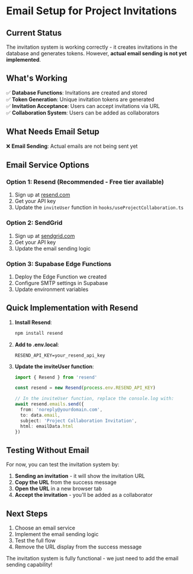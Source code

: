 # Email Setup for Project Invitations

## Current Status

The invitation system is working correctly - it creates invitations in the database and generates tokens. However, **actual email sending is not yet implemented**.

## What's Working

✅ **Database Functions**: Invitations are created and stored  
✅ **Token Generation**: Unique invitation tokens are generated  
✅ **Invitation Acceptance**: Users can accept invitations via URL  
✅ **Collaboration System**: Users can be added as collaborators  

## What Needs Email Setup

❌ **Email Sending**: Actual emails are not being sent yet

## Email Service Options

### Option 1: Resend (Recommended - Free tier available)
1. Sign up at [resend.com](https://resend.com)
2. Get your API key
3. Update the `inviteUser` function in `hooks/useProjectCollaboration.ts`

### Option 2: SendGrid
1. Sign up at [sendgrid.com](https://sendgrid.com)
2. Get your API key
3. Update the email sending logic

### Option 3: Supabase Edge Functions
1. Deploy the Edge Function we created
2. Configure SMTP settings in Supabase
3. Update environment variables

## Quick Implementation with Resend

1. **Install Resend**:
   ```bash
   npm install resend
   ```

2. **Add to .env.local**:
   ```
   RESEND_API_KEY=your_resend_api_key
   ```

3. **Update the inviteUser function**:
   ```typescript
   import { Resend } from 'resend'
   
   const resend = new Resend(process.env.RESEND_API_KEY)
   
   // In the inviteUser function, replace the console.log with:
   await resend.emails.send({
     from: 'noreply@yourdomain.com',
     to: data.email,
     subject: 'Project Collaboration Invitation',
     html: emailData.html
   })
   ```

## Testing Without Email

For now, you can test the invitation system by:

1. **Sending an invitation** - it will show the invitation URL
2. **Copy the URL** from the success message
3. **Open the URL** in a new browser tab
4. **Accept the invitation** - you'll be added as a collaborator

## Next Steps

1. Choose an email service
2. Implement the email sending logic
3. Test the full flow
4. Remove the URL display from the success message

The invitation system is fully functional - we just need to add the email sending capability! 